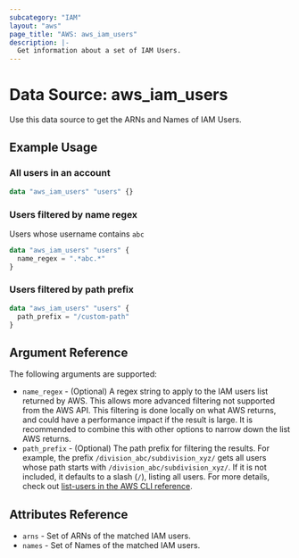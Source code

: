 ```yaml
---
subcategory: "IAM"
layout: "aws"
page_title: "AWS: aws_iam_users"
description: |-
  Get information about a set of IAM Users.
---
```


# Data Source: aws_iam_users

Use this data source to get the ARNs and Names of IAM Users.

## Example Usage

### All users in an account

```terraform
data "aws_iam_users" "users" {}
```

### Users filtered by name regex

Users whose username contains `abc`

```terraform
data "aws_iam_users" "users" {
  name_regex = ".*abc.*"
}
```

### Users filtered by path prefix

```terraform
data "aws_iam_users" "users" {
  path_prefix = "/custom-path"
}
```

## Argument Reference

The following arguments are supported:

* `name_regex` - (Optional) A regex string to apply to the IAM users list returned by AWS. This allows more advanced filtering not supported from the AWS API.
  This filtering is done locally on what AWS returns, and could have a performance impact if the result is large. It is recommended to combine this with other
  options to narrow down the list AWS returns.
* `path_prefix` - (Optional) The path prefix for filtering the results. For example, the prefix `/division_abc/subdivision_xyz/` gets all users whose path starts with `/division_abc/subdivision_xyz/`. If it is not included, it defaults to a slash (`/`), listing all users. For more details, check out [list-users in the AWS CLI reference][1].

## Attributes Reference

* `arns` - Set of ARNs of the matched IAM users.
* `names` - Set of Names of the matched IAM users.

[1]: https://awscli.amazonaws.com/v2/documentation/api/latest/reference/iam/list-users.html
